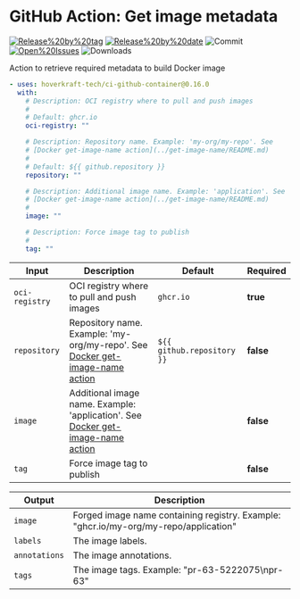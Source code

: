 <!-- start title -->

# GitHub Action: Get image metadata

<!-- end title -->
<!-- start badges -->

<a href="https%3A%2F%2Fgithub.com%2Fhoverkraft-tech%2Fci-github-container%2Freleases%2Flatest"><img src="https://img.shields.io/github/v/release/hoverkraft-tech/ci-github-container?display_name=tag&sort=semver&logo=github&style=flat-square" alt="Release%20by%20tag" /></a>
<a href="https%3A%2F%2Fgithub.com%2Fhoverkraft-tech%2Fci-github-container%2Freleases%2Flatest"><img src="https://img.shields.io/github/release-date/hoverkraft-tech/ci-github-container?display_name=tag&sort=semver&logo=github&style=flat-square" alt="Release%20by%20date" /></a>
<img src="https://img.shields.io/github/last-commit/hoverkraft-tech/ci-github-container?logo=github&style=flat-square" alt="Commit" />
<a href="https%3A%2F%2Fgithub.com%2Fhoverkraft-tech%2Fci-github-container%2Fissues"><img src="https://img.shields.io/github/issues/hoverkraft-tech/ci-github-container?logo=github&style=flat-square" alt="Open%20Issues" /></a>
<img src="https://img.shields.io/github/downloads/hoverkraft-tech/ci-github-container/total?logo=github&style=flat-square" alt="Downloads" />

<!-- end badges -->
<!--
// jscpd:ignore-end
-->
<!-- start description -->

Action to retrieve required metadata to build Docker image

<!-- end description -->
<!-- start contents -->
<!-- end contents -->
<!-- start usage -->

```yaml
- uses: hoverkraft-tech/ci-github-container@0.16.0
  with:
    # Description: OCI registry where to pull and push images
    #
    # Default: ghcr.io
    oci-registry: ""

    # Description: Repository name. Example: 'my-org/my-repo'. See
    # [Docker get-image-name action](../get-image-name/README.md)
    #
    # Default: ${{ github.repository }}
    repository: ""

    # Description: Additional image name. Example: 'application'. See
    # [Docker get-image-name action](../get-image-name/README.md)
    #
    image: ""

    # Description: Force image tag to publish
    #
    tag: ""
```

<!-- end usage -->
<!-- start inputs -->

| **Input**                 | **Description**                                                                                                | **Default**                           | **Required** |
| ------------------------- | -------------------------------------------------------------------------------------------------------------- | ------------------------------------- | ------------ |
| <code>oci-registry</code> | OCI registry where to pull and push images                                                                     | <code>ghcr.io</code>                  | **true**     |
| <code>repository</code>   | Repository name. Example: 'my-org/my-repo'. See [Docker get-image-name action](../get-image-name/README.md)    | <code>${{ github.repository }}</code> | **false**    |
| <code>image</code>        | Additional image name. Example: 'application'. See [Docker get-image-name action](../get-image-name/README.md) |                                       | **false**    |
| <code>tag</code>          | Force image tag to publish                                                                                     |                                       | **false**    |

<!-- end inputs -->
<!-- start outputs -->

| **Output**               | **Description**                                                                      |
| ------------------------ | ------------------------------------------------------------------------------------ |
| <code>image</code>       | Forged image name containing registry. Example: "ghcr.io/my-org/my-repo/application" |
| <code>labels</code>      | The image labels.                                                                    |
| <code>annotations</code> | The image annotations.                                                               |
| <code>tags</code>        | The image tags. Example: "pr-63-5222075\npr-63"                                      |

<!-- end outputs -->
<!-- start [.github/ghadocs/examples/] -->
<!-- end [.github/ghadocs/examples/] -->
